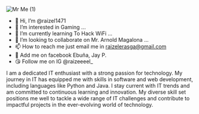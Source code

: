 



![Mr  Me (1)](https://github.com/raizel1471/raizel1471/assets/142653894/4797f8ef-bb19-4182-b0be-db74e07ef133)





- 👋 Hi, I’m @raizel1471
- 👀 I’m interested in Gaming ...
- 🌱 I’m currently learning To Hack WiFi ...
- 💞️ I’m looking to collaborate on Mr. Arnold Magalona ...
- 📫 How to reach me just email me in raizelerasga@gmail.com
- 🥰 Add me on facebook Ebuña, Jay P.
- 😘 Follow me on IG @raizeeeel_





I am a dedicated IT enthusiast with a strong passion for technology. My journey in IT has equipped me with skills in software and web development, including languages like Python and Java. I stay current with IT trends and am committed to continuous learning and innovation. My diverse skill set positions me well to tackle a wide range of IT challenges and contribute to impactful projects in the ever-evolving world of technology.


<!---
raizel1471/raizel1471 is a ✨ special ✨ repository because its `README.md` (this file) appears on your GitHub profile.
You can click the Preview link to take a look at your changes.
--->
